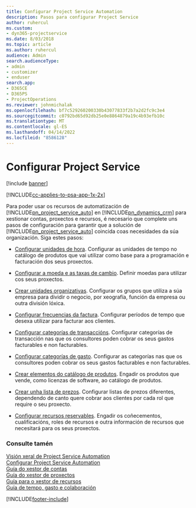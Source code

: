 ```yaml
---
title: Configurar Project Service Automation
description: Pasos para configurar Project Service
author: ruhercul
ms.custom:
- dyn365-projectservice
ms.date: 8/03/2018
ms.topic: article
ms.author: ruhercul
audience: Admin
search.audienceType:
- admin
- customizer
- enduser
search.app:
- D365CE
- D365PS
- ProjectOperations
ms.reviewer: johnmichalak
ms.openlocfilehash: bf7c529260200330b43077833f2b7a2d2fc9c3e4
ms.sourcegitcommit: c0792bd65d92db25e0e8864879a19c4b93efb10c
ms.translationtype: MT
ms.contentlocale: gl-ES
ms.lasthandoff: 04/14/2022
ms.locfileid: "8586128"
---
```

# <a name="configure-project-service"></a>Configurar Project Service

[!include [banner](../includes/psa-now-project-operations.md)]

[!INCLUDE[cc-applies-to-psa-app-1x-2x](../includes/cc-applies-to-psa-app-1x-2x.md)]

Para poder usar os recursos de automatización de [!INCLUDE[pn_project_service_auto](../includes/pn-project-service-auto.md)] en [!INCLUDE[pn_dynamics_crm](../includes/pn-dynamics-crm.md)] para xestionar contas, proxectos e recursos, é necesario que complete uns pasos de configuración para garantir que a solución de [!INCLUDE[pn_project_service_auto](../includes/pn-project-service-auto.md)] coincida coas necesidades da súa organización. Siga estes pasos:  
  
-   [Configurar unidades de hora](../psa/set-up-time-units.md). Configurar as unidades de tempo no catálogo de produtos que vai utilizar como base para a programación e facturación dos seus proxectos.  
  
-   [Configurar a moeda e as taxas de cambio](../psa/set-up-currencies-exchange-rates.md). Definir moedas para utilizar cos seus proxectos.  
  
-   [Crear unidades organizativas](../psa/create-organizational-units.md). Configurar os grupos que utiliza a súa empresa para dividir o negocio, por xeografía, función da empresa ou outra división lóxica.  
  
-   [Configurar frecuencias da factura](../psa/set-up-invoice-frequencies.md). Configurar períodos de tempo que desexa utilizar para facturar aos clientes.  
  
-   [Configurar categorías de transaccións](../psa/configure-transaction-categories.md). Configurar categorías de transacción nas que os consultores poden cobrar os seus gastos facturables e non facturables.  
  
-   [Configurar categorías de gasto](../psa/configure-expense-categories.md). Configurar as categorías nas que os consultores poden cobrar os seus gastos facturables e non facturables.  
  
-   [Crear elementos do catálogo de produtos](../psa/create-product-catalog-items.md). Engadir os produtos que vende, como licenzas de software, ao catálogo de produtos.  
  
-   [Crear unha lista de prezos](../psa/create-price-list.md). Configurar listas de prezos diferentes, dependendo de canto quere cobrar aos clientes por cada rol que require o seu proxecto.  
  
-   [Configurar recursos reservables](../psa/set-up-resources.md). Engadir os coñecementos, cualificacións, roles de recursos e outra información de recursos que necesitará para os seus proxectos.  
  
### <a name="see-also"></a>Consulte tamén  
 [Visión xeral de Project Service Automation](../psa/overview.md)   
 [Configurar Project Service Automation](../psa/configure.md)   
 [Guía do xestor de contas](../psa/account-manager-guide.md)   
 [Guía do xestor de proxectos](../psa/project-manager-guide.md)   
 [Guía para o xestor de recursos](../psa/resource-manager-guide.md)   
 [Guía de tempo, gasto e colaboración](../psa/time-expense-collaboration-guide.md)


[!INCLUDE[footer-include](../includes/footer-banner.md)]
